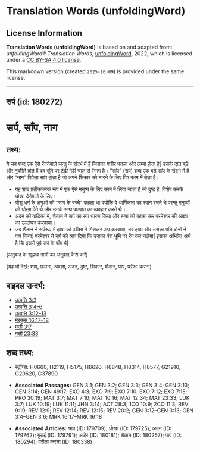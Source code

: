 # Translation Words (unfoldingWord)

## License Information

**Translation Words (unfoldingWord)** is based on and adapted from: _unfoldingWord® Translation Words_, [unfoldingWord](https://unfoldingword.org/utw), 2022, which is licensed under a [CC BY-SA 4.0 license](https://creativecommons.org/licenses/by-sa/4.0/legalcode.en).

This markdown version (created `2025-10-09`) is provided under the same license.



--------------------------------

## सर्प (id: 180272)

सर्प, साँप, नाग
===============

तथ्य:
-----

ये सब शब्द एक ऐसे रेंगनेवाले जन्तु के संदर्भ में हैं जिसका शरीर पतला और लम्बा होता है\| उसके दांत बड़े और नुकीले होते हैं वह भूमि पर टेढ़ी मेढ़ी चाल से रेंगता है। “सांप” (सर्प) शब्द एक बड़े सांप के संदर्भ में है और “नाग” विषैला सांप होता है जो अपने शिकार को मारने के लिए विष काम में लेता है।

* यह शब्द प्रतीकात्मक रूप में एक ऐसे मनुष्य के लिए काम में लिया जाता है जो दुष्ट है, विशेष करके धोखा देनेवाले के लिए।
* यीशु धर्म के अगुओं को “सांप के बच्चे” कहता था क्योंकि वे धार्मिकता का स्वांग रचते थे परन्तु मनुष्यों को धोखा देते थे और उनके साथ पक्षपात का व्यवहार करते थे।
* अदन की वाटिका में, शैतान ने सर्प का रूप धारण किया और हव्वा को बहका कर परमेश्वर की आज्ञा का उल्लंघन करवाया।
* जब शैतान ने सर्परूप में हव्वा को परीक्षा में गिराकर पाप करवाया, तब हव्वा और उसका पति,दोनों ने पाप किया\| परमेश्वर ने सर्प को श्राप दिया कि उसका वंश भूमि पर रेंग कर चलेगा\| इसका अभिप्रेत अर्थ है कि इससे पूर्व सर्प के पाँव थे\|

(अनुवाद के सुझाव नामों का अनुवाद कैसे करें)

(यह भी देखें: शाप, छलना, अवज्ञा, अदन, दुष्ट, शिकार, शैतान, पाप, परीक्षा करना)

बाइबल सन्दर्भ:
--------------

* [उत्पत्ति 3:3](https://ref.ly/Gen3:3)
* [उत्पत्ति 3:4–6](https://ref.ly/Gen3:4-Gen3:6)
* [उत्पत्ति 3:12–13](https://ref.ly/Gen3:12-Gen3:13)
* [मरकुस 16:17–18](https://ref.ly/Mark16:17-Mark16:18)
* [मत्ती 3:7](https://ref.ly/Matt3:7)
* [मत्ती 23:33](https://ref.ly/Matt23:33)

शब्द तथ्य:
----------

* स्ट्रोंग्स: H0660, H2119, H5175, H6620, H6848, H8314, H8577, G21910, G20620, G37890

* **Associated Passages:** GEN 3:1; GEN 3:2; GEN 3:3; GEN 3:4; GEN 3:13; GEN 3:14; GEN 49:17; EXO 4:3; EXO 7:9; EXO 7:10; EXO 7:12; EXO 7:15; PRO 30:19; MAT 3:7; MAT 7:10; MAT 10:16; MAT 12:34; MAT 23:33; LUK 3:7; LUK 10:19; LUK 11:11; JHN 3:14; ACT 28:3; 1CO 10:9; 2CO 11:3; REV 9:19; REV 12:9; REV 12:14; REV 12:15; REV 20:2; GEN 3:12–GEN 3:13; GEN 3:4–GEN 3:6; MRK 16:17–MRK 16:18
* **Associated Articles:** श्राप (ID: 179709); धोखा (ID: 179725); अदन (ID: 179762); बुराई (ID: 179791); आहेर (ID: 180181); शैतान (ID: 180257); पाप (ID: 180294); परीक्षा करना (ID: 180338)

